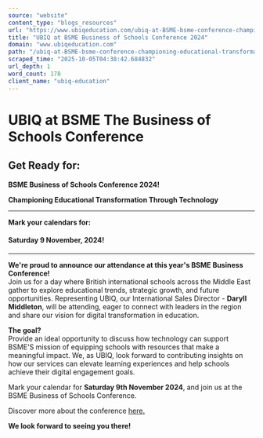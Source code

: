 ```yaml
---
source: "website"
content_type: "blogs_resources"
url: "https://www.ubiqeducation.com/ubiq-at-BSME-bsme-conference-championing-educational-transformation-through-technology"
title: "UBIQ at BSME Business of Schools Conference 2024"
domain: "www.ubiqeducation.com"
path: "/ubiq-at-BSME-bsme-conference-championing-educational-transformation-through-technology"
scraped_time: "2025-10-05T04:38:42.684832"
url_depth: 1
word_count: 178
client_name: "ubiq-education"
---
```


# UBIQ at BSME The Business of Schools Conference

## Get Ready for:

**BSME Business of Schools Conference 2024!**

**Championing Educational Transformation Through Technology**

---

**Mark your calendars for:**

#### Saturday 9 November, 2024!

---

**We're proud to announce our attendance at this year's BSME Business Conference!**  
Join us for a day where British international schools across the Middle East gather to explore educational trends, strategic growth, and future opportunities. Representing UBIQ, our International Sales Director - **Daryll Middleton**, will be attending, eager to connect with leaders in the region and share our vision for digital transformation in education.

**The goal?**  
Provide an ideal opportunity to discuss how technology can support BSME'S mission of equipping schools with resources that make a meaningful impact. We, as UBIQ, look forward to contributing insights on how our services can elevate learning experiences and help schools achieve their digital engagement goals.

Mark your calendar for **Saturday 9th November 2024**, and join us at the BSME Business of Schools Conference.

Discover more about the conference [here.](https://www.bsme.org.uk/about/about-bsme)

**We look forward to seeing you there!**